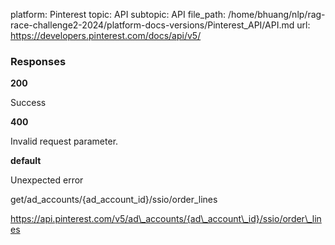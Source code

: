 platform: Pinterest
topic: API
subtopic: API
file_path: /home/bhuang/nlp/rag-race-challenge2-2024/platform-docs-versions/Pinterest_API/API.md
url: https://developers.pinterest.com/docs/api/v5/

### Responses

**200**

Success

**400**

Invalid request parameter.

**default**

Unexpected error

get/ad\_accounts/{ad\_account\_id}/ssio/order\_lines

https://api.pinterest.com/v5/ad\_accounts/{ad\_account\_id}/ssio/order\_lines